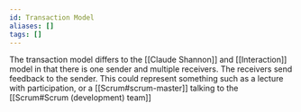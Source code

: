 ```yaml
---
id: Transaction Model
aliases: []
tags: []
---
```


The transaction model differs to the [[Claude Shannon]] and 
[[Interaction]] model in that there is one sender and multiple
receivers. The receivers send feedback to the sender. This could
represent something such as a lecture with participation, or a
[[Scrum#scrum-master]] talking to
the [[Scrum#Scrum (development) team]]

